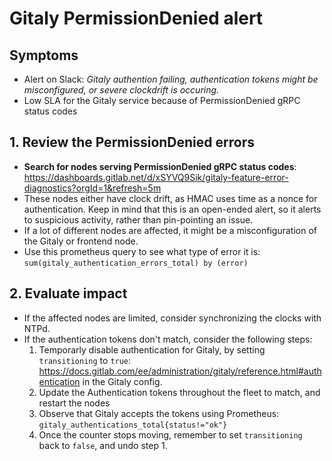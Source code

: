 # Gitaly PermissionDenied alert

## Symptoms

* Alert on Slack: _Gitaly authention failing, authentication tokens might be misconfigured, or severe clockdrift is occuring._
* Low SLA for the Gitaly service because of PermissionDenied gRPC status codes

## 1. Review the PermissionDenied errors

- **Search for nodes serving PermissionDenied gRPC status codes**: https://dashboards.gitlab.net/d/xSYVQ9Sik/gitaly-feature-error-diagnostics?orgId=1&refresh=5m
- These nodes either have clock drift, as HMAC uses time as a nonce for authentication. Keep in mind that this is an open-ended alert, so it alerts to suspicious activity, rather than pin-pointing an issue.
- If a lot of different nodes are affected, it might be a misconfiguration of the Gitaly or frontend node.
- Use this prometheus query to see what type of error it is: `sum(gitaly_authentication_errors_total) by (error)`

## 2. Evaluate impact

- If the affected nodes are limited, consider synchronizing the clocks with NTPd.
- If the authentication tokens don't match, consider the following steps:
  1. Temporarly disable authentication for Gitaly, by setting `transitioning` to `true`: https://docs.gitlab.com/ee/administration/gitaly/reference.html#authentication in the Gitaly config.
  2. Update the Authentication tokens throughout the fleet to match, and restart the nodes
  3. Observe that Gitaly accepts the tokens using Prometheus: `gitaly_authentications_total{status!="ok"}`
  4. Once the counter stops moving, remember to set `transitioning` back to `false`, and undo step 1.